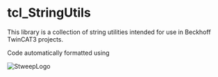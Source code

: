 # tcl_StringUtils

This library is a collection of string utilities intended for use in Beckhoff TwinCAT3 projects. 

Code automatically formatted using

![StweepLogo](https://github.com/RedRockControls/tcl_TwinCAT_UnitTestLibrary/assets/32986382/2181db31-3c1e-449d-b568-c7b0ed50b36d)

